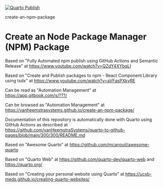 [![Quarto Publish](https://github.com/vanHeemstraSystems/create-an-npm-package/actions/workflows/publish.yml/badge.svg)](https://github.com/vanHeemstraSystems/create-an-npm-package/actions/workflows/publish.yml)

create-an-npm-package
# Create an Node Package Manager (NPM) Package

Based on "Fully Automated npm publish using GitHub Actions and Semantic Release" at https://www.youtube.com/watch?v=QZdY4XYbqLI

Based on "Create and Publish packages to npm - React Component Library using tsdx" at https://www.youtube.com/watch?v=aVFasPXkyRE

Can be read as "Automation Management" at https://app.gitbook.com/s/???/

Can be browsed as "Automation Management" at https://vanheemstrasystems.github.io/create-an-npm-package/

Documentation of this repository is automatically done with Quarto using GitHub Actions as described at https://github.com/vanHeemstraSystems/quarto-to-github-pages/blob/main/300/300/README.md

Based on "Awesome Quarto" at https://github.com/mcanouil/awesome-quarto

Based on "Quarto Web" at https://github.com/quarto-dev/quarto-web and https://quarto.org/

Based on "Creating your personal website using Quarto" at https://ucsb-meds.github.io/creating-quarto-websites/
